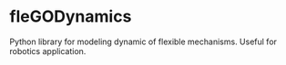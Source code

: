 # fleGODynamics
Python library for modeling dynamic of flexible mechanisms. Useful for robotics application.
